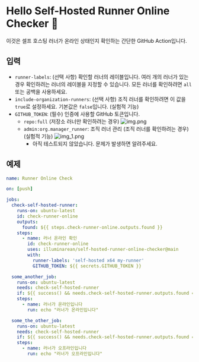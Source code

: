 # Hello Self-Hosted Runner Online Checker 👋

이것은 셀프 호스팅 러너가 온라인 상태인지 확인하는 간단한 GitHub Action입니다.

## 입력

- `runner-labels`: (선택 사항) 확인할 러너의 레이블입니다. 여러 개의 러너가 있는 경우 확인하려는 러너의 레이블을 지정할 수 있습니다. 모든 러너를 확인하려면 `all` 또는 공백을 사용하세요.
- `include-organization-runners`: (선택 사항) 조직 러너를 확인하려면 이 값을 `true`로 설정하세요. 기본값은 `false`입니다. (실험적 기능)
- `GITHUB_TOKEN`: (필수) 인증에 사용할 GitHub 토큰입니다.
  - `repo:full` (저장소 러너만 확인하려는 경우)
    ![img.png](img.png)
  - `admin:org.manager_runner`: 조직 러너 관리 (조직 러너를 확인하려는 경우) (실험적 기능)
    ![img_1.png](img_1.png)
    - 아직 테스트되지 않았습니다. 문제가 발생하면 알려주세요.

## 예제

```yaml
name: Runner Online Check

on: [push]

jobs:
  check-self-hosted-runner:
    runs-on: ubuntu-latest
    id: check-runner-online
    outputs:
      found: ${{ steps.check-runner-online.outputs.found }}
    steps:
      - name: 러너 온라인 확인
        id: check-runner-online
        uses: illuminarean/self-hosted-runner-online-checker@main
        with:
          runner-labels: 'self-hosted x64 my-runner'
          GITHUB_TOKEN: ${{ secrets.GITHUB_TOKEN }}

  some_another_job:
    runs-on: ubuntu-latest
    needs: check-self-hosted-runner
    if: ${{ success() && needs.check-self-hosted-runner.outputs.found == 'success' }}
    steps:
      - name: 러너가 온라인입니다
        run: echo "러너가 온라인입니다"

  some_the_other_job:
    runs-on: ubuntu-latest
    needs: check-self-hosted-runner
    if: ${{ success() && needs.check-self-hosted-runner.outputs.found == 'failure' }}
    steps:
      - name: 러너가 오프라인입니다
        run: echo "러너가 오프라인입니다"
